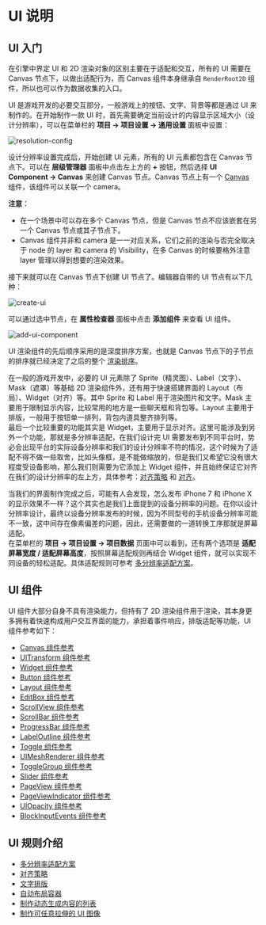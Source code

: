# UI 说明

## UI 入门

在引擎中界定 UI 和 2D 渲染对象的区别主要在于适配和交互，所有的 UI 需要在 Canvas 节点下，以做出适配行为，而 Canvas 组件本身继承自 `RenderRoot2D` 组件，所以也可以作为数据收集的入口。

UI 是游戏开发的必要交互部分，一般游戏上的按钮、文字、背景等都是通过 UI 来制作的。在开始制作一款 UI 时，首先需要确定当前设计的内容显示区域大小（设计分辨率），可以在菜单栏的 **项目 -> 项目设置 -> 通用设置** 面板中设置：

![resolution-config](resolution_config.png)

设计分辨率设置完成后，开始创建 UI 元素，所有的 UI 元素都包含在 Canvas 节点下。可以在 **层级管理器** 面板中点击左上方的 **+** 按钮，然后选择 **UI Component -> Canvas** 来创建 Canvas 节点。Canvas 节点上有一个 [Canvas](../../ui-system/components/editor/canvas.md) 组件，该组件可以关联一个 camera。

**注意**：

- 在一个场景中可以存在多个 Canvas 节点，但是 Canvas 节点不应该嵌套在另一个 Canvas 节点或其子节点下。
- Canvas 组件并非和 camera 是一一对应关系，它们之前的渲染与否完全取决于 node 的 layer 和 camera 的 Visibility，在多 Canvas 的时候要格外注意 layer 管理以得到想要的渲染效果。

接下来就可以在 Canvas 节点下创建 UI 节点了。编辑器自带的 UI 节点有以下几种：

![create-ui](./create-ui.png)

可以通过选中节点，在 **属性检查器** 面板中点击 **添加组件** 来查看 UI 组件。

![add-ui-component](./add-ui-component.png)

UI 渲染组件的先后顺序采用的是深度排序方案，也就是 Canvas 节点下的子节点的排序就已经决定了之后的整个 [渲染排序](../../ui-system/components/engine/priority.md)。

在一般的游戏开发中，必要的 UI 元素除了 Sprite（精灵图）、Label（文字）、Mask（遮罩）等基础 2D 渲染组件外，还有用于快速搭建界面的 Layout（布局）、Widget（对齐）等。其中 Sprite 和 Label 用于渲染图片和文字。Mask 主要用于限制显示内容，比较常用的地方是一些聊天框和背包等。Layout 主要用于排版，一般用于按钮单一排列，背包内道具整齐排列等。<br>
最后一个比较重要的功能其实是 Widget，主要用于显示对齐。这里可能涉及到另外一个功能，那就是多分辨率适配，在我们设计完 UI 需要发布到不同平台时，势必会出现平台的实际设备分辨率和我们的设计分辨率不符的情况，这个时候为了适配不得不做一些取舍，比如头像框，是不能做缩放的，但是我们又希望它没有很大程度受设备影响，那么我们则需要为它添加上 Widget 组件，并且始终保证它对齐在我们的设计分辨率的左上方，具体参考：[对齐策略](../../ui-system/components/engine/widget-align.md) 和 [对齐](../../ui-system/components/editor/widget.md)。

当我们的界面制作完成之后，可能有人会发现，怎么发布 iPhone 7 和 iPhone X 的显示效果不一样？这个其实也是我们上面提到的设备分辨率的问题。在你以设计分辨率设计，最终以设备分辨率发布的时候，因为不同型号的手机设备分辨率可能不一致，这中间存在像素偏差的问题，因此，还需要做的一道转换工序那就是屏幕适配。<br>
在菜单栏的 **项目 -> 项目设置 -> 项目数据** 页面中可以看到，还有两个选项是 **适配屏幕宽度 / 适配屏幕高度**，按照屏幕适配规则再结合 Widget 组件，就可以实现不同设备的轻松适配。具体适配规则可参考 [多分辨率适配方案](../../ui-system/components/engine/multi-resolution.md)。

## UI 组件

UI 组件大部分自身不具有渲染能力，但持有了 2D 渲染组件用于渲染，其本身更多拥有着快速构成用户交互界面的能力，承担着事件响应，排版适配等功能，UI 组件参考如下：

- [Canvas 组件参考](../../ui-system/components/editor/canvas.md)
- [UITransform 组件参考](../../ui-system/components/editor/ui-transform.md)
- [Widget 组件参考](../../ui-system/components/editor/widget.md)
- [Button 组件参考](../../ui-system/components/editor/button.md)
- [Layout 组件参考](../../ui-system/components/editor/layout.md)
- [EditBox 组件参考](../../ui-system/components/editor/editbox.md)
- [ScrollView 组件参考](../../ui-system/components/editor/scrollview.md)
- [ScrollBar 组件参考](../../ui-system/components/editor/scrollbar.md)
- [ProgressBar 组件参考](../../ui-system/components/editor/progress.md)
- [LabelOutline 组件参考](../../ui-system/components/editor/label-outline.md)
- [Toggle 组件参考](../../ui-system/components/editor/toggle.md)
- [UIMeshRenderer 组件参考](../../ui-system/components/editor/ui-model.md)
- [ToggleGroup 组件参考](../../ui-system/components/editor/toggleContainer.md)
- [Slider 组件参考](../../ui-system/components/editor/slider.md)
- [PageView 组件参考](../../ui-system/components/editor/pageview.md)
- [PageViewIndicator 组件参考](../../ui-system/components/editor/pageviewindicator.md)
- [UIOpacity 组件参考](../../ui-system/components/editor/ui-opacity.md)
- [BlockInputEvents 组件参考](../../ui-system/components/editor/block-input-events.md)

## UI 规则介绍

- [多分辨率适配方案](../../ui-system/components/engine/multi-resolution.md)
- [对齐策略](../../ui-system/components/engine/widget-align.md)
- [文字排版](../../ui-system/components/engine/label-layout.md)
- [自动布局容器](../../ui-system/components/engine/auto-layout.md)
- [制作动态生成内容的列表](../../ui-system/components/engine/list-with-data.md)
- [制作可任意拉伸的 UI 图像](../../ui-system/components/engine/sliced-sprite.md)
